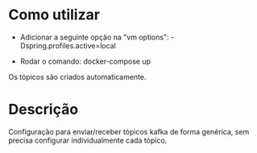# Como utilizar

* Adicionar a seguinte opção na "vm options": -Dspring.profiles.active=local

* Rodar o comando: docker-compose up

Os tópicos são criados automaticamente.

# Descrição
Configuração para enviar/receber tópicos kafka de forma genérica, sem precisa configurar individualmente cada tópico.